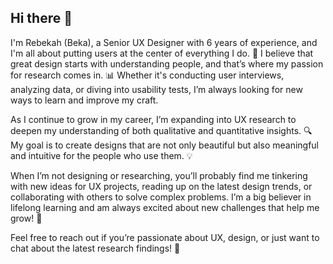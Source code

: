 ## Hi there 👋

I'm Rebekah (Beka), a Senior UX Designer with 6 years of experience, and I'm all about putting users at the center of everything I do. 🌟 I believe that great design starts with understanding people, and that’s where my passion for research comes in. 📊 Whether it's conducting user interviews, analyzing data, or diving into usability tests, I’m always looking for new ways to learn and improve my craft.

As I continue to grow in my career, I’m expanding into UX research to deepen my understanding of both qualitative and quantitative insights. 🔍 My goal is to create designs that are not only beautiful but also meaningful and intuitive for the people who use them. 💡

When I’m not designing or researching, you’ll probably find me tinkering with new ideas for UX projects, reading up on the latest design trends, or collaborating with others to solve complex problems. I’m a big believer in lifelong learning and am always excited about new challenges that help me grow! 🚀

Feel free to reach out if you’re passionate about UX, design, or just want to chat about the latest research findings! 💬


